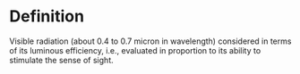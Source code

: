 # Definition

Visible radiation (about 0.4 to 0.7 micron in wavelength) considered in
terms of its luminous efficiency, i.e., evaluated in proportion to its
ability to stimulate the sense of sight.
